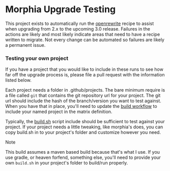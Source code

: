 # Morphia Upgrade Testing
This project exists to automatically run the [openrewrite](https://docs.openrewrite.org/) recipe to assist when upgrading from 2.x to 
the upcoming 3.0 release.  Failures in the actions are likely and most likely indicate areas that need to have a recipe written to 
migrate.  Not every change can be automated so failures are likely a permanent issue.  

### Testing your own project
If you have a project that you would like to include in these runs to see how far off the upgrade process is, please file a pull request with 
the information listed below.

Each project needs a folder in .github/projects.  The bare minimum require is a file called `git` that contains the git repository url 
for your project.  The git url should include the hash of the branch/version you want to test against.  When you have that in place, 
you'll need to update the [build workflow](.github/workflows/build.yml) to include your named project in the matrix definition.

Typically, the [build.sh](.github/build.sh) script include should be sufficient to test against your project.  If your project 
needs a little tweaking, like morphia's does, you can copy build.sh in to your project's folder and customize however you need.

> [!NOTE]
> This build assumes a maven based build because that's what I use.  If you use gradle, or heaven forfend, something else, you'll need 
> to provide your own `build.sh` in your project's folder to build/run properly.